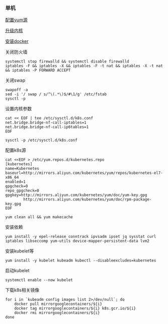 ### 单机

[配置yum源](/linux/yum.md)

[升级内核](/linux/kernel.md)

[安装docker](/container/docker/docker-install.md)

关闭防火墙

    systemctl stop firewalld && systemctl disable firewalld
    iptables -F && iptables -X && iptables -F -t nat && iptables -X -t nat && iptables -P FORWARD ACCEPT
    
关闭swap

    swapoff -a
    sed -i '/ swap / s/^\(.*\)$/#\1/g' /etc/fstab
    sysctl -p
    
设置内核参数

    cat << EOF | tee /etc/sysctl.d/k8s.conf
    net.bridge.bridge-nf-call-iptables=1
    net.bridge.bridge-nf-call-ip6tables=1
    EOF
    
    sysctl -p /etc/sysctl.d/k8s.conf
    
配置k8s源

    cat <<EOF > /etc/yum.repos.d/kubernetes.repo
    [kubernetes]
    name=Kubernetes
    baseurl=http://mirrors.aliyun.com/kubernetes/yum/repos/kubernetes-el7-x86_64
    enabled=1
    gpgcheck=0
    repo_gpgcheck=0
    gpgkey=http://mirrors.aliyun.com/kubernetes/yum/doc/yum-key.gpg
            http://mirrors.aliyun.com/kubernetes/yum/doc/rpm-package-key.gpg
    EOF
    
    yum clean all && yum makecache 
    
安装依赖

    yum install -y epel-release conntrack ipvsadm ipset jq sysstat curl iptables libseccomp yum-utils device-mapper-persistent-data lvm2

安装kubelet等

    yum install -y kubelet kubeadm kubectl --disableexcludes=kubernetes
    
启动kubelet

    systemctl enable --now kubelet
    
下载k8s相关镜像

    for i in `kubeadm config images list 2>/dev/null`; do
        docker pull mirrorgooglecontainers/${i}
        docker tag mirrorgooglecontainers/${i} k8s.gcr.io/${i}
        docker rmi mirrorgooglecontainers/${i}
    done

    



